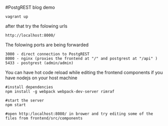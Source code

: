#PostgREST blog demo

```
vagrant up
```

after that try the folowing urls
```
http://localhost:8000/
```

The folowing ports are being forwarded
```
3000 - direct connection to PostgREST
8000 - nginx (proxies the frontend at "/" and postgrest at "/api" )
5433 - postgrest (admin/admin)
```

You can have hot code reload while editing the frontend components if you have nodejs on your host machine
```
#install dependencies
npm install -g webpack webpack-dev-server rimraf

#start the server
npm start

#open http:/localhost:8080/ in brower and try editing some of the files from frontend/src/components
```
